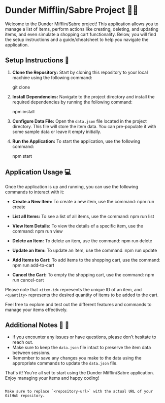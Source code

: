 # Dunder Mifflin/Sabre Project 🏢📝

Welcome to the Dunder Mifflin/Sabre project! This application allows you to manage a list of items, perform actions like creating, deleting, and updating items, and even simulate a shopping cart functionality. Below, you will find the setup instructions and a guide/cheatsheet to help you navigate the application.

## Setup Instructions 🦺

1. **Clone the Repository:** Start by cloning this repository to your local machine using the following command:

   git clone <repository-url>
   

2. **Install Dependencies:** Navigate to the project directory and install the required dependencies by running the following command:
   
   npm install
   

3. **Configure Data File:** Open the `data.json` file located in the project directory. This file will store the item data. You can pre-populate it with some sample data or leave it empty initially.

4. **Run the Application:** To start the application, use the following command:
   
   npm start


## Application Usage 💻

Once the application is up and running, you can use the following commands to interact with it:

- **Create a New Item:** To create a new item, use the command:
  npm run create

- **List all Items:** To see a list of all items, use the command:
  npm run list

- **View Item Details:** To view the details of a specific item, use the command:
  npm run view <item-id>

- **Delete an Item:** To delete an item, use the command:
  npm run delete <item-id>

- **Update an Item:** To update an item, use the command:
  npm run update <item-id>

- **Add Items to Cart:** To add items to the shopping cart, use the command:
  npm run add-to-cart <item-id> <quantity>

- **Cancel the Cart:** To empty the shopping cart, use the command:
  npm run cancel-cart

Please note that `<item-id>` represents the unique ID of an item, and `<quantity>` represents the desired quantity of items to be added to the cart.

Feel free to explore and test out the different features and commands to manage your items effectively.

## Additional Notes 📝 🙋

- If you encounter any issues or have questions, please don't hesitate to reach out.
- Make sure to keep the `data.json` file intact to preserve the item data between sessions.
- Remember to save any changes you make to the data using the appropriate commands to update the `data.json` file.

That's it! You're all set to start using the Dunder Mifflin/Sabre application. Enjoy managing your items and happy coding!
```

Make sure to replace `<repository-url>` with the actual URL of your GitHub repository.
